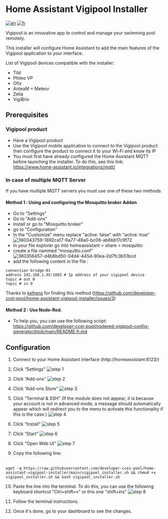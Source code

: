 # Home Assistant Vigipool Installer 

[![en](https://img.shields.io/badge/lang-en-white.svg)](https://github.com/developer-ccei-pool/home-assistant-vigipool-installer/blob/master/README.md)
[![fr](https://img.shields.io/badge/lang-fr-white.svg)](https://github.com/developer-ccei-pool/home-assistant-vigipool-installer/blob/master/README.fr.md)

Vigipool is an innovative app to control and manage your swimming pool remotely.

This installer will configure Home Assistant to add the main features of the Vigipool application to your interface.

List of Vigipool devices compatible with the installer:
- Tild
- Phileo VP
- Ofix
- AnteaM + Meteor
- Zelia
- VigiBrio

## Prerequisites

### Vigipool product

- Have a Vigipool product
- Use the Vigipool mobile application to connect to the Vigipool product then configure the product to connect it to your Wi-Fi and know its IP
- You must first have already configured the Home Assistant MQTT before launching the installer. To do this, see this link: https://www.home-assistant.io/integrations/mqtt/

### In case of multiple MQTT Server

If you have multiple MQTT servers you must use one of these two methods
#### Method 1 : Using and configuring the Mosquitto broker Addon
- Go to "Settings"
- Go to "Add-ons"
- Install or go to "Mosquitto broker"
- go to "Configuration"
- In the "Customize" menu replace "active: false" with "active: true"
![360343759-1692ca17-6a77-48a0-bc06-ab6bb17c9f72](https://github.com/user-attachments/assets/34d136db-16d2-42d4-966d-f4ade2ccab69)
- In your file explorer go into homeassistant > share > mosquitto
- create a file nammed "mosquitto.conf"
![360356457-d4b8bd50-04d4-445d-90ea-2d7fc3b51bcd](https://github.com/user-attachments/assets/6e31a244-1172-4698-b541-0610e1e9b804)
- add the following content in the file : 
```
connection bridge-01
address 192.168.1.XX:1883 # Ip address of your vigipool device
topic # out 0
topic # in 0
```
Thanks to [kefrens](https://github.com/kefrens) for finding this method (https://github.com/developer-ccei-pool/home-assistant-vigipool-installer/issues/3)

#### Method 2 : Use Node-Red. 
- To help you, you can use the following script: https://github.com/developer-ccei-pool/nodered-vigipool-config-generator/blob/main/README.fr.md



## Configuration

1. Connect to your Home Assistant interface (http://homeassistant:8123/)

1. Click “Settings” ![step 1](https://raw.githubusercontent.com/developer-ccei-pool/home-assistant-vigipool-installer/main/img/en/1.png)

1. Click “Add-ons” ![step 2](https://raw.githubusercontent.com/developer-ccei-pool/home-assistant-vigipool-installer/main/img/en/2.png)

1. Click “Add-ons Store” ![step 3](https://raw.githubusercontent.com/developer-ccei-pool/home-assistant-vigipool-installer/main/img/en/3.png)

1. Click “Terminal & SSH” (If the module does not appear, it is because your account is not in advanced mode, a message should automatically appear which will redirect you to the menu to activate this functionality if this is the case.) ![step 4](https://raw.githubusercontent.com/developer-ccei-pool/home-assistant-vigipool-installer/main/img/en/4.png)

1. Click “Install” ![step 5](https://raw.githubusercontent.com/developer-ccei-pool/home-assistant-vigipool-installer/main/img/en/5.png)

1. Click “Start” ![step 6](https://raw.githubusercontent.com/developer-ccei-pool/home-assistant-vigipool-installer/main/img/en/6.png)

1. Click "Open Web UI" ![step 7](https://raw.githubusercontent.com/developer-ccei-pool/home-assistant-vigipool-installer/main/img/en/7.png)

1. Copy the following line: 
######
    wget -q https://raw.githubusercontent.com/developer-ccei-pool/home-assistant-vigipool-installer/main/vigipool_installer.sh && chmod +x vigipool_installer.sh && bash vigipool_installer.sh

10. Paste the line into the terminal. To do this, you can use the following keyboard shortcut "Ctrl+shift+v" or this one "shift+ins" ![step 8](https://raw.githubusercontent.com/developer-ccei-pool/home-assistant-vigipool-installer/main/img/en/8.png)

1. Follow the terminal instructions.

1. Once it's done, go to your dashboard to see the changes.

